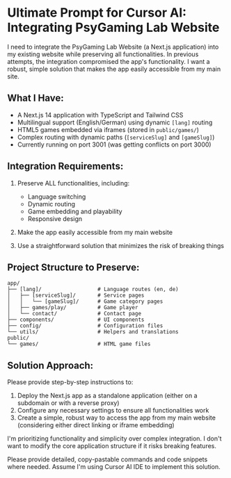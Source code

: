 # Ultimate Prompt for Cursor AI: Integrating PsyGaming Lab Website

I need to integrate the PsyGaming Lab Website (a Next.js application) into my existing website while preserving all functionalities. In previous attempts, the integration compromised the app's functionality. I want a robust, simple solution that makes the app easily accessible from my main site.

## What I Have:

- A Next.js 14 application with TypeScript and Tailwind CSS
- Multilingual support (English/German) using dynamic `[lang]` routing
- HTML5 games embedded via iframes (stored in `public/games/`)
- Complex routing with dynamic paths (`[serviceSlug]` and `[gameSlug]`)
- Currently running on port 3001 (was getting conflicts on port 3000)

## Integration Requirements:

1. Preserve ALL functionalities, including:
   - Language switching
   - Dynamic routing
   - Game embedding and playability
   - Responsive design

2. Make the app easily accessible from my main website

3. Use a straightforward solution that minimizes the risk of breaking things

## Project Structure to Preserve:

```
app/
├── [lang]/                  # Language routes (en, de)
│   ├── [serviceSlug]/       # Service pages
│   │   └── [gameSlug]/      # Game category pages
│   ├── games/play/          # Game player
│   └── contact/             # Contact page
├── components/              # UI components
├── config/                  # Configuration files
└── utils/                   # Helpers and translations
public/
└── games/                   # HTML game files
```

## Solution Approach:

Please provide step-by-step instructions to:

1. Deploy the Next.js app as a standalone application (either on a subdomain or with a reverse proxy)
2. Configure any necessary settings to ensure all functionalities work
3. Create a simple, robust way to access the app from my main website (considering either direct linking or iframe embedding)

I'm prioritizing functionality and simplicity over complex integration. I don't want to modify the core application structure if it risks breaking features.

Please provide detailed, copy-pastable commands and code snippets where needed. Assume I'm using Cursor AI IDE to implement this solution. 